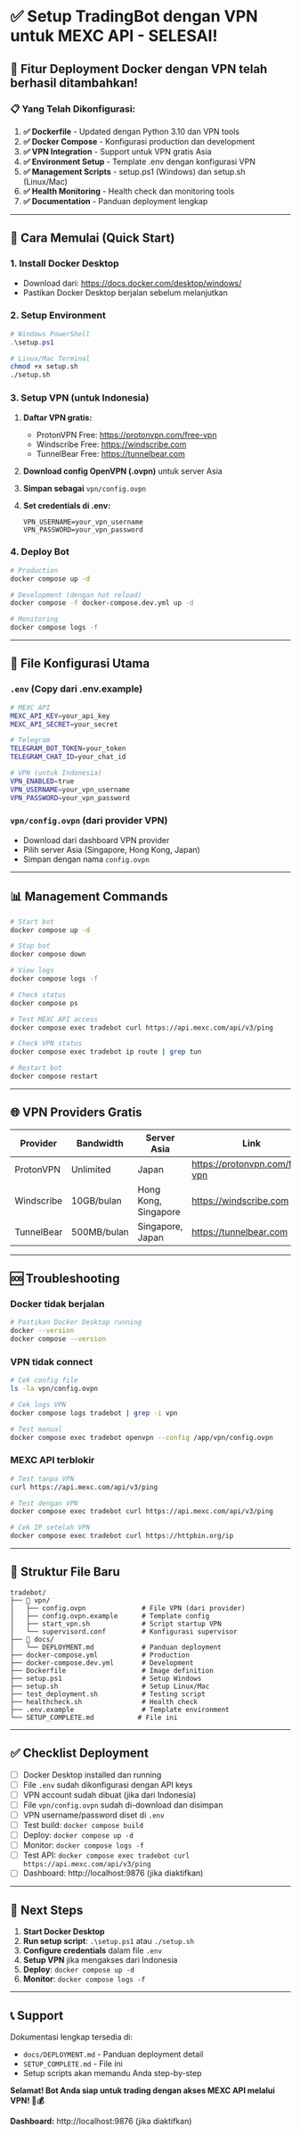 # ✅ Setup TradingBot dengan VPN untuk MEXC API - SELESAI!

## 🎉 Fitur Deployment Docker dengan VPN telah berhasil ditambahkan!

### 📋 Yang Telah Dikonfigurasi:

1. **✅ Dockerfile** - Updated dengan Python 3.10 dan VPN tools
2. **✅ Docker Compose** - Konfigurasi production dan development
3. **✅ VPN Integration** - Support untuk VPN gratis Asia
4. **✅ Environment Setup** - Template .env dengan konfigurasi VPN
5. **✅ Management Scripts** - setup.ps1 (Windows) dan setup.sh (Linux/Mac)
6. **✅ Health Monitoring** - Health check dan monitoring tools
7. **✅ Documentation** - Panduan deployment lengkap

---

## 🚀 Cara Memulai (Quick Start)

### 1. Install Docker Desktop
- Download dari: https://docs.docker.com/desktop/windows/
- Pastikan Docker Desktop berjalan sebelum melanjutkan

### 2. Setup Environment
```powershell
# Windows PowerShell
.\setup.ps1
```

```bash
# Linux/Mac Terminal
chmod +x setup.sh
./setup.sh
```

### 3. Setup VPN (untuk Indonesia)
1. **Daftar VPN gratis:**
   - ProtonVPN Free: https://protonvpn.com/free-vpn
   - Windscribe Free: https://windscribe.com
   - TunnelBear Free: https://tunnelbear.com

2. **Download config OpenVPN (.ovpn)** untuk server Asia
3. **Simpan sebagai** `vpn/config.ovpn`
4. **Set credentials di .env:**
   ```
   VPN_USERNAME=your_vpn_username
   VPN_PASSWORD=your_vpn_password
   ```

### 4. Deploy Bot
```bash
# Production
docker compose up -d

# Development (dengan hot reload)
docker compose -f docker-compose.dev.yml up -d

# Monitoring
docker compose logs -f
```

---

## 🔧 File Konfigurasi Utama

### `.env` (Copy dari .env.example)
```bash
# MEXC API
MEXC_API_KEY=your_api_key
MEXC_API_SECRET=your_secret

# Telegram
TELEGRAM_BOT_TOKEN=your_token
TELEGRAM_CHAT_ID=your_chat_id

# VPN (untuk Indonesia)
VPN_ENABLED=true
VPN_USERNAME=your_vpn_username
VPN_PASSWORD=your_vpn_password
```

### `vpn/config.ovpn` (dari provider VPN)
- Download dari dashboard VPN provider
- Pilih server Asia (Singapore, Hong Kong, Japan)
- Simpan dengan nama `config.ovpn`

---

## 📊 Management Commands

```bash
# Start bot
docker compose up -d

# Stop bot
docker compose down

# View logs
docker compose logs -f

# Check status
docker compose ps

# Test MEXC API access
docker compose exec tradebot curl https://api.mexc.com/api/v3/ping

# Check VPN status
docker compose exec tradebot ip route | grep tun

# Restart bot
docker compose restart
```

---

## 🌐 VPN Providers Gratis

| Provider | Bandwidth | Server Asia | Link |
|----------|-----------|-------------|------|
| ProtonVPN | Unlimited | Japan | https://protonvpn.com/free-vpn |
| Windscribe | 10GB/bulan | Hong Kong, Singapore | https://windscribe.com |
| TunnelBear | 500MB/bulan | Singapore, Japan | https://tunnelbear.com |

---

## 🆘 Troubleshooting

### Docker tidak berjalan
```bash
# Pastikan Docker Desktop running
docker --version
docker compose --version
```

### VPN tidak connect
```bash
# Cek config file
ls -la vpn/config.ovpn

# Cek logs VPN
docker compose logs tradebot | grep -i vpn

# Test manual
docker compose exec tradebot openvpn --config /app/vpn/config.ovpn
```

### MEXC API terblokir
```bash
# Test tanpa VPN
curl https://api.mexc.com/api/v3/ping

# Test dengan VPN
docker compose exec tradebot curl https://api.mexc.com/api/v3/ping

# Cek IP setelah VPN
docker compose exec tradebot curl https://httpbin.org/ip
```

---

## 📁 Struktur File Baru

```
tradebot/
├── 📁 vpn/
│   ├── config.ovpn              # File VPN (dari provider)
│   ├── config.ovpn.example      # Template config
│   ├── start_vpn.sh             # Script startup VPN
│   └── supervisord.conf         # Konfigurasi supervisor
├── 📁 docs/
│   └── DEPLOYMENT.md            # Panduan deployment
├── docker-compose.yml           # Production
├── docker-compose.dev.yml       # Development
├── Dockerfile                   # Image definition
├── setup.ps1                    # Setup Windows
├── setup.sh                     # Setup Linux/Mac
├── test_deployment.sh           # Testing script
├── healthcheck.sh               # Health check
├── .env.example                 # Template environment
└── SETUP_COMPLETE.md           # File ini
```

---

## ✅ Checklist Deployment

- [ ] Docker Desktop installed dan running
- [ ] File `.env` sudah dikonfigurasi dengan API keys
- [ ] VPN account sudah dibuat (jika dari Indonesia)
- [ ] File `vpn/config.ovpn` sudah di-download dan disimpan
- [ ] VPN username/password diset di `.env`
- [ ] Test build: `docker compose build`
- [ ] Deploy: `docker compose up -d`
- [ ] Monitor: `docker compose logs -f`
- [ ] Test API: `docker compose exec tradebot curl https://api.mexc.com/api/v3/ping`
- [ ] Dashboard: http://localhost:9876 (jika diaktifkan)

---

## 🎯 Next Steps

1. **Start Docker Desktop** 
2. **Run setup script**: `.\setup.ps1` atau `./setup.sh`
3. **Configure credentials** dalam file `.env`
4. **Setup VPN** jika mengakses dari Indonesia
5. **Deploy**: `docker compose up -d`
6. **Monitor**: `docker compose logs -f`

---

## 📞 Support

Dokumentasi lengkap tersedia di:
- `docs/DEPLOYMENT.md` - Panduan deployment detail
- `SETUP_COMPLETE.md` - File ini
- Setup scripts akan memandu Anda step-by-step

**Selamat! Bot Anda siap untuk trading dengan akses MEXC API melalui VPN! 🚀💰**

**Dashboard:** http://localhost:9876 (jika diaktifkan)
